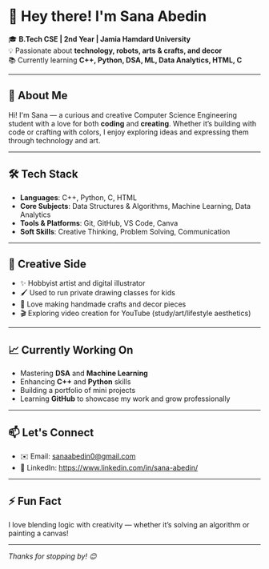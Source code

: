 # 👋 Hey there! I'm Sana Abedin

🎓 **B.Tech CSE | 2nd Year | Jamia Hamdard University**  
💡 Passionate about **technology, robots, arts & crafts, and decor**  
📚 Currently learning **C++, Python, DSA, ML, Data Analytics, HTML, C**

---

## 🌟 About Me

Hi! I'm Sana — a curious and creative Computer Science Engineering student with a love for both **coding** and **creating**. Whether it’s building with code or crafting with colors, I enjoy exploring ideas and expressing them through technology and art.

---

## 🛠️ Tech Stack

- **Languages**: C++, Python, C, HTML
- **Core Subjects**: Data Structures & Algorithms, Machine Learning, Data Analytics
- **Tools & Platforms**: Git, GitHub, VS Code, Canva
- **Soft Skills**: Creative Thinking, Problem Solving, Communication

---

## 🎨 Creative Side

- ✨ Hobbyist artist and digital illustrator  
- 🖌️ Used to run private drawing classes for kids  
- 🧵 Love making handmade crafts and decor pieces  
- 🎬 Exploring video creation for YouTube (study/art/lifestyle aesthetics)

---

## 📈 Currently Working On

- Mastering **DSA** and **Machine Learning**
- Enhancing **C++** and **Python** skills
- Building a portfolio of mini projects
- Learning **GitHub** to showcase my work and grow professionally

---

## 📫 Let's Connect

- ✉️ Email: sanaabedin0@gmail.com  
- 💼 LinkedIn: https://www.linkedin.com/in/sana-abedin/ 

---

## ⚡ Fun Fact

I love blending logic with creativity — whether it’s solving an algorithm or painting a canvas!

---

_Thanks for stopping by! 😊_


